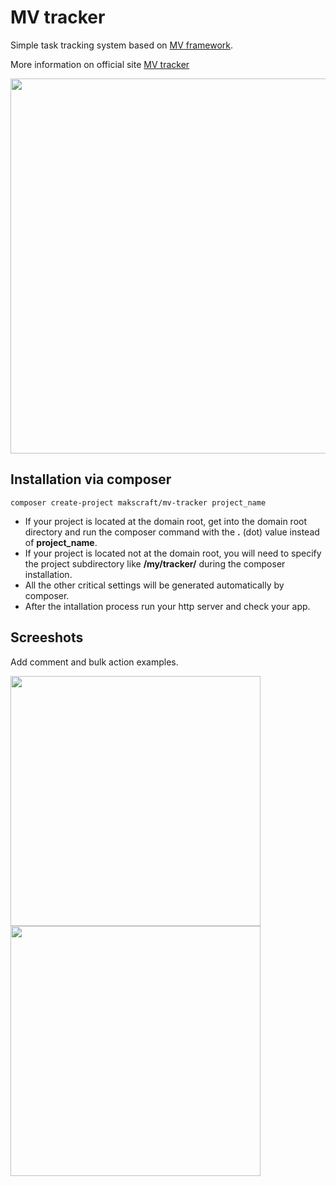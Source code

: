 # MV tracker
Simple task tracking system based on [MV framework](https://github.com/makscraft/mv-framework).

More information on official site [MV tracker](https://mv-tracker.com/about)

<img src="https://github.com/user-attachments/assets/b28f5a73-27e4-411a-88aa-e5d697c3ccbd" width="600">

Installation via composer
---
```
composer create-project makscraft/mv-tracker project_name
```
- If your project is located at the domain root, get into the domain root directory and run the composer command with the **.** (dot) value instead of **project_name**.
- If your project is located not at the domain root, you will need to specify the project subdirectory like **/my/tracker/** during the composer installation.
- All the other critical settings will be generated automatically by composer.
- After the intallation process run your http server and check your app.

Screeshots
---

Add comment and bulk action examples.

<img src="https://github.com/user-attachments/assets/3c13c8ad-44fd-487c-bf10-56b6ab2770c2" width="400">

<img src="https://github.com/user-attachments/assets/3c66ccdc-467d-45ca-b56d-7d605aadc80c" width="400">
